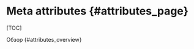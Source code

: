 Meta attributes         {#attributes_page}
=================

[TOC]

Обзор                     {#attributes_overview}